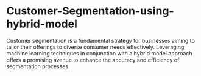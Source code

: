 # Customer-Segmentation-using-hybrid-model
Customer segmentation is a fundamental strategy for businesses aiming to tailor their offerings to diverse consumer needs effectively. Leveraging machine learning techniques in conjunction with a hybrid model approach offers a promising avenue to enhance the accuracy and efficiency of segmentation processes. 
